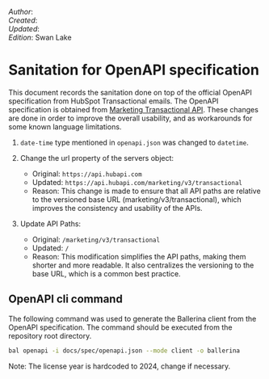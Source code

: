 _Author_:  <!-- TODO: Add author name --> \
_Created_: <!-- TODO: Add date --> \
_Updated_: <!-- TODO: Add date --> \
_Edition_: Swan Lake

# Sanitation for OpenAPI specification

This document records the sanitation done on top of the official OpenAPI specification from HubSpot Transactional emails. 
The OpenAPI specification is obtained from [Marketing Transactional API](https://github.com/HubSpot/HubSpot-public-api-spec-collection/blob/main/PublicApiSpecs/Marketing/Transactional%20Single%20Send/Rollouts/140892/v3/transactionalSingleSend.json).
These changes are done in order to improve the overall usability, and as workarounds for some known language limitations.

1. `date-time` type mentioned in `openapi.json` was changed to `datetime`.
2. Change the url property of the servers object:

    * Original: `https://api.hubapi.com`
    * Updated: `https://api.hubapi.com/marketing/v3/transactional`
    * Reason: This change is made to ensure that    all API paths are relative to the versioned base URL (marketing/v3/transactional), which improves the consistency and usability of the APIs.

3. Update API Paths:

    * Original: `/marketing/v3/transactional`
    * Updated: `/`
    * Reason: This modification simplifies the API paths, making them shorter and more readable. It also centralizes the versioning to the base URL, which is a common best practice.

## OpenAPI cli command

The following command was used to generate the Ballerina client from the OpenAPI specification. The command should be executed from the repository root directory.

```bash
bal openapi -i docs/spec/openapi.json --mode client -o ballerina
```
Note: The license year is hardcoded to 2024, change if necessary.